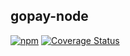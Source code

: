 ## gopay-node


[![npm](https://img.shields.io/npm/v/gopay-node.svg)](https://www.npmjs.com/package/gopay-node)
[![Coverage Status](https://coveralls.io/repos/github/gyro-n/gopay-node/badge.svg?branch=master)](https://coveralls.io/github/gyro-n/gopay-node)
